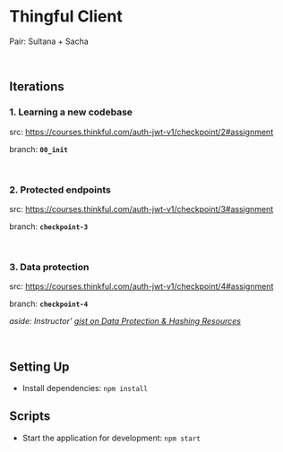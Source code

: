 # Thingful Client

Pair: Sultana + Sacha

<br />

## Iterations

### 1. Learning a new codebase 
src: https://courses.thinkful.com/auth-jwt-v1/checkpoint/2#assignment

branch: **`00_init`**

<br />

### 2. Protected endpoints 
src: https://courses.thinkful.com/auth-jwt-v1/checkpoint/3#assignment

branch: **`checkpoint-3`**

<br />

### 3. Data protection
src: https://courses.thinkful.com/auth-jwt-v1/checkpoint/4#assignment

branch: **`checkpoint-4`**

_aside: Instructor' [gist on Data Protection & Hashing Resources](https://gist.github.com/ninjames101/1f44ef1083cfda45698bfc73de84a788)_

<br />

## Setting Up

- Install dependencies: `npm install`

## Scripts

- Start the application for development: `npm start`

